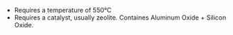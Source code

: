 - Requires a temperature of 550°C
- Requires a catalyst, usually zeolite. Containes Aluminum Oxide + Silicon Oxide. 